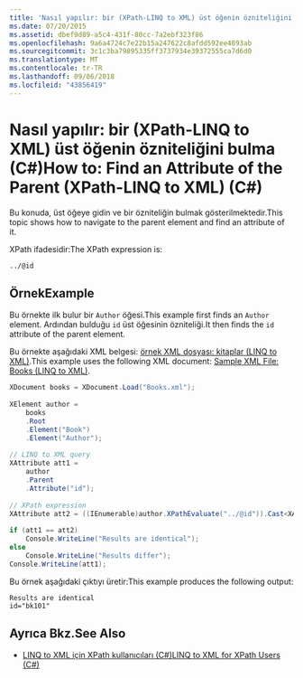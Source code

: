 ```yaml
---
title: 'Nasıl yapılır: bir (XPath-LINQ to XML) üst öğenin özniteliğini bulma (C#)'
ms.date: 07/20/2015
ms.assetid: dbef9d89-a5c4-431f-80cc-7a2ebf323f86
ms.openlocfilehash: 9a6a4724c7e22b15a247622c8afdd592ee4893ab
ms.sourcegitcommit: 3c1c3ba79895335ff3737934e39372555ca7d6d0
ms.translationtype: MT
ms.contentlocale: tr-TR
ms.lasthandoff: 09/06/2018
ms.locfileid: "43856419"
---
```

# <a name="how-to-find-an-attribute-of-the-parent-xpath-linq-to-xml-c"></a><span data-ttu-id="ea98e-102">Nasıl yapılır: bir (XPath-LINQ to XML) üst öğenin özniteliğini bulma (C#)</span><span class="sxs-lookup"><span data-stu-id="ea98e-102">How to: Find an Attribute of the Parent (XPath-LINQ to XML) (C#)</span></span>
<span data-ttu-id="ea98e-103">Bu konuda, üst öğeye gidin ve bir özniteliğin bulmak gösterilmektedir.</span><span class="sxs-lookup"><span data-stu-id="ea98e-103">This topic shows how to navigate to the parent element and find an attribute of it.</span></span>  
  
 <span data-ttu-id="ea98e-104">XPath ifadesidir:</span><span class="sxs-lookup"><span data-stu-id="ea98e-104">The XPath expression is:</span></span>  
  
 `../@id`  
  
## <a name="example"></a><span data-ttu-id="ea98e-105">Örnek</span><span class="sxs-lookup"><span data-stu-id="ea98e-105">Example</span></span>  
 <span data-ttu-id="ea98e-106">Bu örnekte ilk bulur bir `Author` öğesi.</span><span class="sxs-lookup"><span data-stu-id="ea98e-106">This example first finds an `Author` element.</span></span> <span data-ttu-id="ea98e-107">Ardından bulduğu `id` üst öğesinin özniteliği.</span><span class="sxs-lookup"><span data-stu-id="ea98e-107">It then finds the `id` attribute of the parent element.</span></span>  
  
 <span data-ttu-id="ea98e-108">Bu örnekte aşağıdaki XML belgesi: [örnek XML dosyası: kitaplar (LINQ to XML)](../../../../csharp/programming-guide/concepts/linq/sample-xml-file-books-linq-to-xml.md).</span><span class="sxs-lookup"><span data-stu-id="ea98e-108">This example uses the following XML document: [Sample XML File: Books (LINQ to XML)](../../../../csharp/programming-guide/concepts/linq/sample-xml-file-books-linq-to-xml.md).</span></span>  
  
```csharp  
XDocument books = XDocument.Load("Books.xml");  
  
XElement author =   
    books  
    .Root  
    .Element("Book")  
    .Element("Author");  
  
// LINQ to XML query  
XAttribute att1 =  
    author  
    .Parent  
    .Attribute("id");  
  
// XPath expression  
XAttribute att2 = ((IEnumerable)author.XPathEvaluate("../@id")).Cast<XAttribute>().First();  
  
if (att1 == att2)  
    Console.WriteLine("Results are identical");  
else  
    Console.WriteLine("Results differ");  
Console.WriteLine(att1);  
```  
  
 <span data-ttu-id="ea98e-109">Bu örnek aşağıdaki çıktıyı üretir:</span><span class="sxs-lookup"><span data-stu-id="ea98e-109">This example produces the following output:</span></span>  
  
```  
Results are identical  
id="bk101"  
```  
  
## <a name="see-also"></a><span data-ttu-id="ea98e-110">Ayrıca Bkz.</span><span class="sxs-lookup"><span data-stu-id="ea98e-110">See Also</span></span>

- [<span data-ttu-id="ea98e-111">LINQ to XML için XPath kullanıcıları (C#)</span><span class="sxs-lookup"><span data-stu-id="ea98e-111">LINQ to XML for XPath Users (C#)</span></span>](../../../../csharp/programming-guide/concepts/linq/linq-to-xml-for-xpath-users.md)
